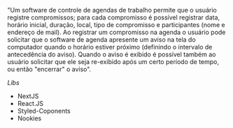 "Um software de controle de agendas de trabalho permite que o usuário registre
compromissos; para cada compromisso é possível registrar data, horário inicial,
duração, local, tipo de compromisso e participantes (nome e endereço de mail). Ao
registrar um compromisso na agenda o usuário pode solicitar que o software de agenda
apresente um aviso na tela do computador quando o horário estiver próximo (definindo
o intervalo de antecedência do aviso). Quando o aviso é exibido é possível também ao
usuário solicitar que ele seja re-exibido após um certo período de tempo, ou então
"encerrar" o aviso".

*Libs*

- NextJS
- React.JS
- Styled-Coponents
- Nookies
